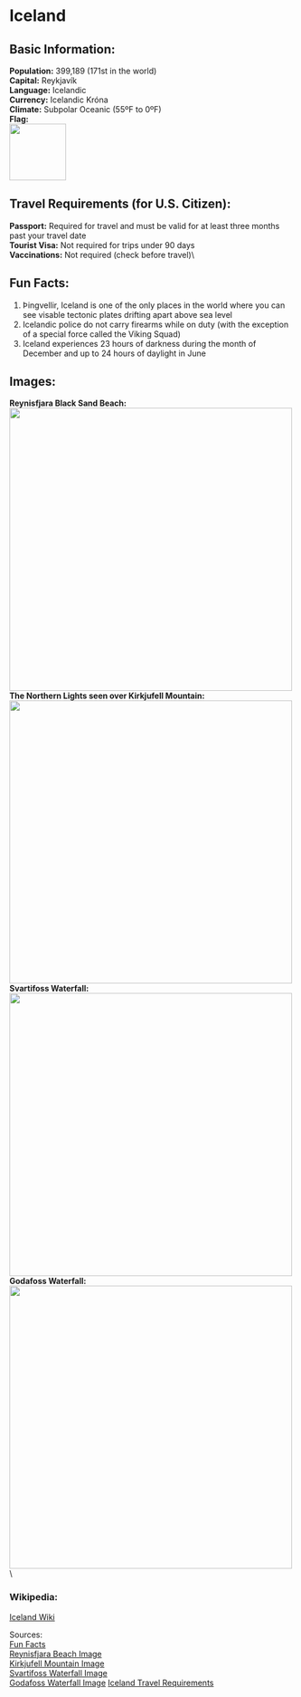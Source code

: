 # Iceland 

## Basic Information:

**Population:** 399,189 (171st in the world)\
**Capital:** Reykjavík\
**Language:** Icelandic\
**Currency:** Icelandic Króna\
**Climate:** Subpolar Oceanic (55ºF to 0ºF)\
**Flag:**\
<img src= "https://upload.wikimedia.org/wikipedia/commons/thumb/c/ce/Flag_of_Iceland.svg/472px-Flag_of_Iceland.svg.png" Width = "100"> 
## Travel Requirements (for U.S. Citizen):
**Passport:** Required for travel and must be valid for at least three months past your travel date\
**Tourist Visa:** Not required for trips under 90 days\
**Vaccinations:** Not required (check before travel)\
## Fun Facts:
1. Þingvellir, Iceland is one of the only places in the world where you can see visable tectonic plates drifting apart above sea level
2.  Icelandic police do not carry firearms while on duty (with the exception of a special force called the Viking Squad)
3. Iceland experiences 23 hours of darkness during the month of December and up to 24 hours of daylight in June
## Images:
**Reynisfjara Black Sand Beach:** 
<img src= " https://farm3.staticflickr.com/2875/34009837311_5b5b37616e_c.jpg" width= "500"> \
**The Northern Lights seen over Kirkjufell Mountain:** 
<img src= "https://static.independent.co.uk/2023/05/04/10/iStock-1058181722.jpg" Width = "500"> \
**Svartifoss Waterfall:**
<img src= "https://www.campervaniceland.com/assets/img/blog/294.png" Width= "500">\
**Godafoss Waterfall:**
<img src="https://cdn.sanity.io/images/np2gumla/production/6b411add707ab71b78b95b0915ede97d9c9c5f68-4743x3162.jpg?w=3840&h=2240&fit=crop&rect=171,252,4256,2341&fp-x=0.4845890410958904&fp-y=0.4498642478094533&auto=format" Width= "500">\
### Wikipedia:
[Iceland Wiki](https://en.wikipedia.org/wiki/Iceland)

Sources:\
[Fun Facts](https://www.princess.com/en-int/blog/10-fun-facts-about-iceland)\
[Reynisfjara Beach Image](https://adventurousmiriam.com/iceland-adventure-tours/)\
[Kirkjufell Mountain Image](https://www.independent.co.uk/travel/europe/iceland/northern-lights-iceland-holidays-when-visit-b2332294.html)\
[Svartifoss Waterfall Image](https://www.campervaniceland.com/blog/natural-attractions/black-waterfall-svartifoss)\
[Godafoss Waterfall Image](https://www.costacruises.eu/excursions/22/2222.html)
[Iceland Travel Requirements](https://travel.state.gov/content/travel/en/international-travel/International-Travel-Country-Information-Pages/Iceland.html)
